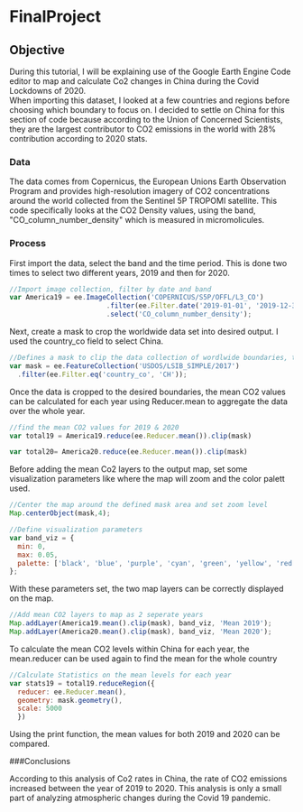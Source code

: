 # FinalProject

## Objective
During this tutorial, I will be explaining use of the Google Earth Engine Code editor to map and calculate Co2 changes in China during the Covid Lockdowns of 2020.  
When importing this dataset, I looked at a few countries and regions before choosing which boundary to focus on. I decided to settle on China for this section 
of code because according to the Union of Concerned Scientists, they are the largest contributor to CO2 emissions in the world with 28% contribution according to 2020 stats. 

### Data
The data comes from Copernicus, the European Unions Earth Observation Program and provides high-resolution imagery of CO2 concentrations around the 
world collected from the Sentinel 5P TROPOMI satellite. This code specifically looks at the CO2 Density values, using the band, "CO_column_number_density" which is measured in 
micromolicules. 

### Process
First import the data, select the band and the time period. This is done two times to select two different years, 2019 and then for 2020. 

```js
//Import image collection, filter by date and band
var America19 = ee.ImageCollection('COPERNICUS/S5P/OFFL/L3_CO')
                        .filter(ee.Filter.date('2019-01-01', '2019-12-31'))
                        .select('CO_column_number_density');
```

Next, create a mask to crop the worldwide data set into desired output. I used the country_co field to select China. 

```js
//Defines a mask to clip the data collection of wordlwide boundaries, then selects country
var mask = ee.FeatureCollection('USDOS/LSIB_SIMPLE/2017')
  .filter(ee.Filter.eq('country_co', 'CH'));  
```

Once the data is cropped to the desired boundaries, the mean CO2 values can be calculated for each year using Reducer.mean to aggregate the data over the whole year.  

```js
//find the mean CO2 values for 2019 & 2020
var total19 = America19.reduce(ee.Reducer.mean()).clip(mask)

var total20= America20.reduce(ee.Reducer.mean()).clip(mask)
```

Before adding the mean Co2 layers to the output map, set some visualization parameters like where the map will zoom and the color palett used. 

```js
//Center the map around the defined mask area and set zoom level
Map.centerObject(mask,4);

//Define visualization parameters
var band_viz = {
  min: 0,
  max: 0.05,
  palette: ['black', 'blue', 'purple', 'cyan', 'green', 'yellow', 'red']
}; 
```
With these parameters set, the two map layers can be correctly displayed on the map. 

```js
//Add mean CO2 layers to map as 2 seperate years
Map.addLayer(America19.mean().clip(mask), band_viz, 'Mean 2019');
Map.addLayer(America20.mean().clip(mask), band_viz, 'Mean 2020');
```

To calculate the mean CO2 levels within China for each year, the mean.reducer can be used again to find the mean for the whole country

```js
//Calculate Statistics on the mean levels for each year
var stats19 = total19.reduceRegion({
  reducer: ee.Reducer.mean(), 
  geometry: mask.geometry(),
  scale: 5000
  })
```

Using the print function, the mean values for both 2019 and 2020 can be compared. 

###Conclusions 

According to this analysis of Co2 rates in China, the rate of CO2 emissions increased between the year of 2019 to 2020. This analysis is only a small part of analyzing atmospheric  changes during the Covid 19 pandemic.                      
